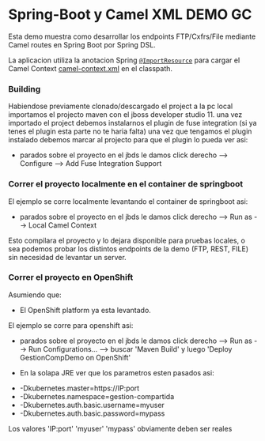 # Spring-Boot y Camel XML DEMO GC 

Esta demo muestra como desarrollar los endpoints FTP/Cxfrs/File mediante Camel routes en Spring Boot por Spring DSL.

La aplicacion utiliza la anotacion Spring [`@ImportResource`](http://docs.spring.io/spring/docs/current/javadoc-api/org/springframework/context/annotation/ImportResource.html) para cargar el Camel Context  [camel-context.xml](src/main/resources/spring/camel-context.xml) en el classpath.

### Building
Habiendose previamente clonado/descargado el project a la pc local importamos el projecto maven con el jboss developer studio 11.
una vez importado el project debemos instalarnos el plugin de fuse integration (si ya tenes el plugin esta parte no te haria falta)
una vez que tengamos el plugin instalado debemos marcar al projecto para que el plugin lo pueda ver asi:
- parados sobre el proyecto en el jbds le damos click derecho --> Configure --> Add Fuse Integration Support 

### Correr el proyecto localmente en el container de springboot 
El ejemplo se corre localmente levantando el container de springboot asi:
- parados sobre el proyecto en el jbds le damos click derecho --> Run as --> Local Camel Context 
	
Esto compilara el proyecto y lo dejara disponible para pruebas locales, o sea podemos probar los distintos endpoints de la demo (FTP, REST, FILE) sin necesidad de levantar un server.


### Correr el proyecto en OpenShift

Asumiendo que:
- El OpenShift platform ya esta levantado.

El ejemplo se corre para openshift asi:
- parados sobre el proyecto en el jbds le damos click derecho --> Run as --> Run Configurations...  --> buscar 'Maven Build' y luego 'Deploy GestionCompDemo on OpenShift'
* En la solapa JRE ver que los parametros esten pasados asi:

- -Dkubernetes.master=https://IP:port
- -Dkubernetes.namespace=gestion-compartida
- -Dkubernetes.auth.basic.username=myuser
- -Dkubernetes.auth.basic.password=mypass

Los valores 'IP:port' 'myuser' 'mypass' obviamente deben ser reales
